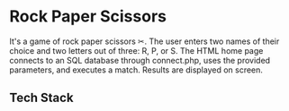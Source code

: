 # Rock Paper Scissors

It's a game of rock paper scissors ✂. The user enters two names of their choice and two letters out of three: R, P, or S. 
The HTML home page connects to an SQL database through connect.php, uses the provided parameters, and executes a match. 
Results are displayed on screen. 


## Tech Stack


